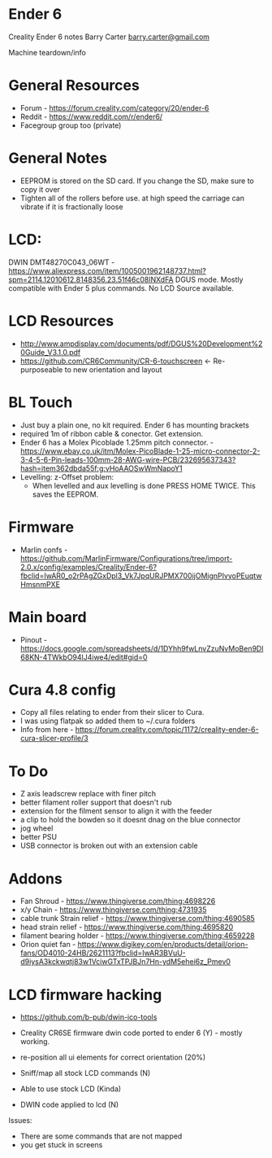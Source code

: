 # Ender 6
Creality Ender 6 notes
Barry Carter <barry.carter@gmail.com>

Machine teardown/info

# General Resources
* Forum - https://forum.creality.com/category/20/ender-6
* Reddit - https://www.reddit.com/r/ender6/
* Facegroup group too (private)

# General Notes
* EEPROM is stored on the SD card. If you change the SD, make sure to copy it over
* Tighten all of the rollers before use. at high speed the carriage can vibrate if it is fractionally loose

# LCD:
DWIN DMT48270C043_06WT - https://www.aliexpress.com/item/1005001962148737.html?spm=2114.12010612.8148356.23.51f46c08lNXdFA
DGUS mode. Mostly compatible with Ender 5 plus commands.
No LCD Source available.

# LCD Resources
* http://www.ampdisplay.com/documents/pdf/DGUS%20Development%20Guide_V3.1.0.pdf
* https://github.com/CR6Community/CR-6-touchscreen <- Re-purposeable to new orientation and layout

# BL Touch
* Just buy a plain one, no kit required. Ender 6 has mounting brackets
* required 1m of ribbon cable & conector. Get extension.
* Ender 6 has a Molex Picoblade 1.25mm pitch connector. - https://www.ebay.co.uk/itm/Molex-PicoBlade-1-25-micro-connector-2-3-4-5-6-Pin-leads-100mm-28-AWG-wire-PCB/232695637343?hash=item362dbda55f:g:vHoAAOSwWmNapoY1
* Levelling: z-Offset problem:
  * When levelled and aux levelling is done PRESS HOME TWICE. This saves the EEPROM.

# Firmware
* Marlin confs - https://github.com/MarlinFirmware/Configurations/tree/import-2.0.x/config/examples/Creality/Ender-6?fbclid=IwAR0_o2rPAgZGxDpl3_Vk7JpqURJPMX700ijOMignPIvyoPEuqtwHmsnmPXE

# Main board
* Pinout - https://docs.google.com/spreadsheets/d/1DYhh9fwLnvZzuNvMoBen9Dl68KN-4TWkbO94lJ4iwe4/edit#gid=0

# Cura 4.8 config
* Copy all files relating to ender from their slicer to Cura.
* I was using flatpak so added them to ~/.cura folders
* Info from here - https://forum.creality.com/topic/1172/creality-ender-6-cura-slicer-profile/3

# To Do
* Z axis leadscrew  replace with finer pitch
* better filament roller support that doesn't rub
* extension for the filment sensor to align it with the feeder
* a clip to hold the bowden so it doesnt dnag on the blue connector
* jog wheel
* better PSU
* USB connector is broken out with an extension cable

# Addons
* Fan Shroud - https://www.thingiverse.com/thing:4698226
* x/y Chain - https://www.thingiverse.com/thing:4731935
* cable trunk Strain relief - https://www.thingiverse.com/thing:4690585
* head strain relief - https://www.thingiverse.com/thing:4695820
* filament bearing holder - https://www.thingiverse.com/thing:4659228
* Orion quiet fan - https://www.digikey.com/en/products/detail/orion-fans/OD4010-24HB/2621113?fbclid=IwAR3BVuU-d9iysA3kckwqtj83w1VciwGTxTPJBJn7Hn-ydM5ehei6z_Pmev0


# LCD firmware hacking
* https://github.com/b-pub/dwin-ico-tools

* Creality CR6SE firmware dwin code ported to ender 6 (Y)  - mostly working. 
* re-position all ui elements for correct orientation (20%)
* Sniff/map all stock LCD commands (N)
* Able to use stock LCD (Kinda)
* DWIN code applied to lcd (N)

Issues:
* There are some commands that are not mapped
* you get stuck in screens

